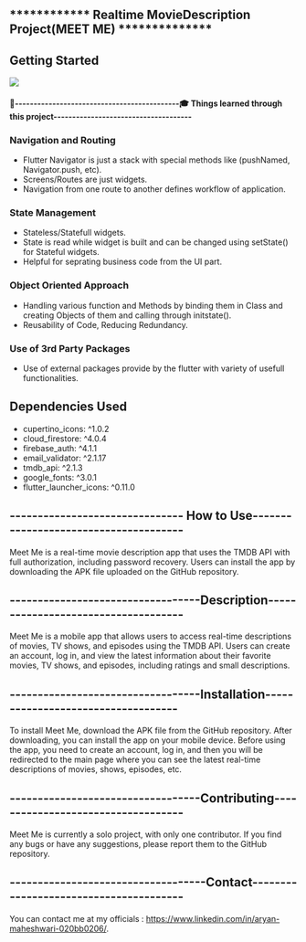## ************ Realtime MovieDescription Project(MEET ME) **************

## Getting Started
<img src="https://github-readme-stats.vercel.app/api?username=aryanmaheshwari1420&&show_icons=true&title_color=ffffff&icon_color=bb2acf&text_color=daf7dc&bg_color=151515">

#### 👨‍--------------------------------------------🎓 Things learned through this project-------------------------------------

### Navigation and Routing

- Flutter Navigator is just a stack with special methods like (pushNamed, Navigator.push, etc).
- Screens/Routes are just widgets.
- Navigation from one route to another defines workflow of application.

### State Management

- Stateless/Statefull widgets.
- State is read while widget is built and can be changed using setState() for Stateful widgets.
- Helpful for seprating business code from the UI part.

### Object Oriented Approach

- Handling various function and Methods  by binding them in Class and creating Objects of them and calling through initstate().
- Reusability of Code, Reducing Redundancy.

### Use of 3rd Party Packages

- Use of external packages provide by the flutter with variety of usefull functionalities.

## Dependencies Used
- cupertino_icons: ^1.0.2
- cloud_firestore: ^4.0.4
- firebase_auth: ^4.1.1
- email_validator: ^2.1.17
- tmdb_api: ^2.1.3
- google_fonts: ^3.0.1
- flutter_launcher_icons: ^0.11.0

## ------------------------------- How to Use--------------------------------------


 Meet Me is a real-time movie description app that uses the TMDB API with full authorization, including password recovery. Users can install the app by downloading the  APK file uploaded on the GitHub repository.


## ----------------------------------Description------------------------------------


  Meet Me is a mobile app that allows users to access real-time descriptions of movies, TV shows, and episodes using the TMDB API. Users can create an account, log in, and view the latest information about their favorite movies, TV shows, and episodes, including ratings and small descriptions.


## ----------------------------------Installation-----------------------------------


 To install Meet Me, download the APK file from the GitHub repository. After downloading, you can install the app on your mobile device. Before using the app, you need to create an account, log in, and then you will be redirected to the main page where you can see the latest real-time descriptions of movies, shows, episodes, etc.


## ----------------------------------Contributing-----------------------------------


 Meet Me is currently a solo project, with only one contributor. If you find any bugs or have any suggestions, please report them to the GitHub repository.
 

## -----------------------------------Contact---------------------------------------


You can contact me at my officials : https://www.linkedin.com/in/aryan-maheshwari-020bb0206/.
